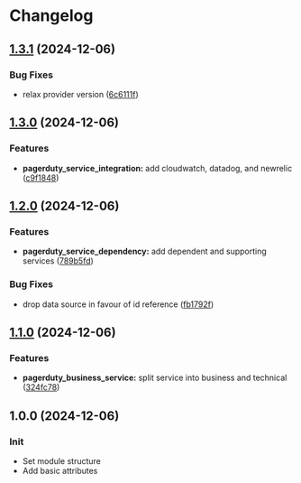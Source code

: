 # Changelog

## [1.3.1](https://github.com/Tensho/terraform-pagerduty-service/compare/v1.3.0...v1.3.1) (2024-12-06)


### Bug Fixes

* relax provider version ([6c6111f](https://github.com/Tensho/terraform-pagerduty-service/commit/6c6111f5263e220227f7eba9fb3e5a4c490eadf7))

## [1.3.0](https://github.com/Tensho/terraform-pagerduty-service/compare/v1.2.0...v1.3.0) (2024-12-06)


### Features

* **pagerduty_service_integration:** add cloudwatch, datadog, and newrelic ([c9f1848](https://github.com/Tensho/terraform-pagerduty-service/commit/c9f1848b63c5b11e9b5352810393a974a38bf81c))

## [1.2.0](https://github.com/Tensho/terraform-pagerduty-service/compare/v1.1.0...v1.2.0) (2024-12-06)


### Features

* **pagerduty_service_dependency:** add dependent and supporting services ([789b5fd](https://github.com/Tensho/terraform-pagerduty-service/commit/789b5fd8dc7f0866e65de4387867ae07b71e9a60))


### Bug Fixes

* drop data source in favour of id reference ([fb1792f](https://github.com/Tensho/terraform-pagerduty-service/commit/fb1792f9a4240a3b1907481fc593863d9cdd9c58))

## [1.1.0]((https://github.com/Tensho/terraform-pagerduty-service/compare/v1.0.0...v1.1.0)) (2024-12-06)


### Features

* **pagerduty_business_service:** split service into business and technical ([324fc78](https://github.com/Tensho/terraform-pagerduty-service/commit/324fc78f02c32dadb3c7cc5b42e299a9175fa537))

## 1.0.0 (2024-12-06)

### Init

* Set module structure
* Add basic attributes
